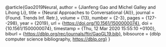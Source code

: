 @article{Gao2019Neural,
  author    = {Jianfeng Gao and
               Michel Galley and
               Lihong Li},
  title     = {Neural Approaches to Conversational {AI}},
  journal   = {Found. Trends Inf. Retr.},
  volume    = {13},
  number    = {2-3},
  pages     = {127--298},
  year      = {2019},
  url       = {https://doi.org/10.1561/1500000074},
  doi       = {10.1561/1500000074},
  timestamp = {Thu, 12 Mar 2020 15:55:10 +0100},
  biburl    = {https://dblp.org/rec/journals/ftir/GaoGL19.bib},
  bibsource = {dblp computer science bibliography, https://dblp.org}
}
